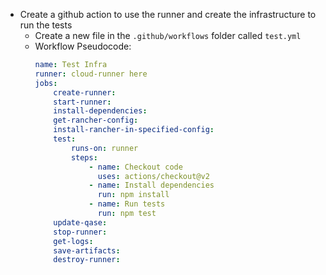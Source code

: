 - Create a github action to use the runner and create the infrastructure to run the tests
    - Create a new file in the `.github/workflows` folder called `test.yml`
    - Workflow Pseudocode:
        ```yaml
        name: Test Infra
        runner: cloud-runner here
        jobs:
            create-runner:
            start-runner:
            install-dependencies:
            get-rancher-config:
            install-rancher-in-specified-config:
            test:
                runs-on: runner
                steps:
                    - name: Checkout code
                      uses: actions/checkout@v2
                    - name: Install dependencies
                      run: npm install
                    - name: Run tests
                      run: npm test
            update-qase:
            stop-runner:
            get-logs:
            save-artifacts:
            destroy-runner:
        ```